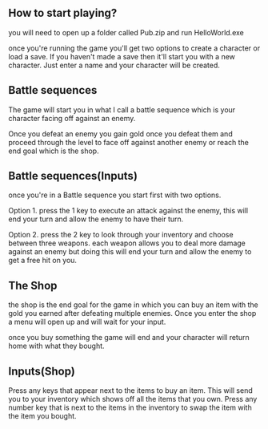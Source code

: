 ## How to start playing?

you will need to open up a folder called Pub.zip and run HelloWorld.exe

once you're running the game you'll get two options to create a character or load a save. If you haven't made a save then it'll start you with a new character. Just enter a name and your character will be created.

## Battle sequences

The game will start you in what I call a battle sequence which is your character facing off against an enemy.

Once you defeat an enemy you gain gold once you defeat them and proceed through the level to face off against another enemy or reach the end goal which is the shop.

## Battle sequences(Inputs)

 once you're in a Battle sequence you start first with two options.

 Option 1. press the 1 key to execute an attack against the enemy, this will end your turn and allow the enemy to have their turn.

 Option 2. press the 2 key to look through your inventory and choose between three weapons. each weapon allows you to deal more damage against an enemy but doing this will end your turn and allow the enemy to get a free hit on you.

## The Shop

the shop is the end goal for the game in which you can buy an item with the gold you earned after defeating multiple enemies. Once you enter the shop a menu will open up and will wait for your input.

once you buy something the game will end and your character will return home with what they bought.

## Inputs(Shop)

 Press any keys that appear next to the items to buy an item. This will send you to your inventory which shows off all the items that you own. Press any number key that is next to the items in the inventory to swap the item with the item you bought.
